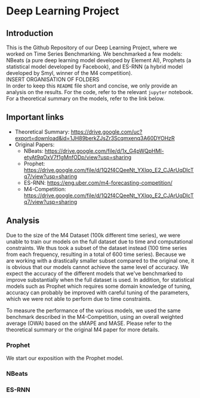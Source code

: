 # Deep Learning Project


## Introduction
This is the Github Repository of our Deep Learning Project, where we worked on Time Series Benchmarking. We benchmarked a few models: NBeats (a pure deep learning model
developed by Element AI), Prophets (a statistical model developed by Facebook), and ES-RNN (a hybrid model developed by Smyl, winner of the M4 competition). \
INSERT ORGANISATION OF FOLDERS \
In order to keep this `README` file short and concise, we only provide an analysis on the results. For the code, refer to the relevant `jupyter` notebook. For a theoretical summary on the models, refer to the link below.


## Important links 

* Theoretical Summary: https://drive.google.com/uc?export=download&id=1JH89berkZJsZr3Scqmxenq3A60DYOHzR
* Original Papers: 
  * NBeats: https://drive.google.com/file/d/1x_G4pWQpHMl-etyAt9qOxV7f1gMnfODp/view?usp=sharing
  * Prophet: https://drive.google.com/file/d/1Q2f4CQeeNt_YXlqo_E2_CJArUqDIcTq7/view?usp=sharing
  * ES-RNN: https://eng.uber.com/m4-forecasting-competition/
  * M4-Competition: https://drive.google.com/file/d/1Q2f4CQeeNt_YXlqo_E2_CJArUqDIcTq7/view?usp=sharing
  
## Analysis
Due to the size of the M4 Dataset (100k different time series), we were unable to train our models on the full dataset due to time and computational constraints. We thus took a subset of the dataset instead (100 time series from each frequency, resulting in a total of 600 time series). Because we are working with a drastically smaller subset compared to the original one, it is obvious that our models cannot achieve the same level of accuracy. We expect the accuracy of the different models that we've benchmarked to improve substantially when the full dataset is used. In addition, for statistical models such as Prophet which requires some domain knowledge of tuning, accuracy can probably be improved with careful tuning of the parameters, which we were not able to perform due to time constraints. 

To measure the performance of the various models, we used the same benchmark described in the M4-Competition, using an overall weighted average (OWA) based on the sMAPE and MASE. Please refer to the theoretical summary or the original M4 paper for more details.

 ### Prophet
 We start our exposition with the Prophet model. 
 
 
 ### NBeats
 
 
 ### ES-RNN
